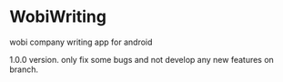 # WobiWriting
wobi company writing app for android

1.0.0 version. only fix some bugs and not develop any new features on branch.
